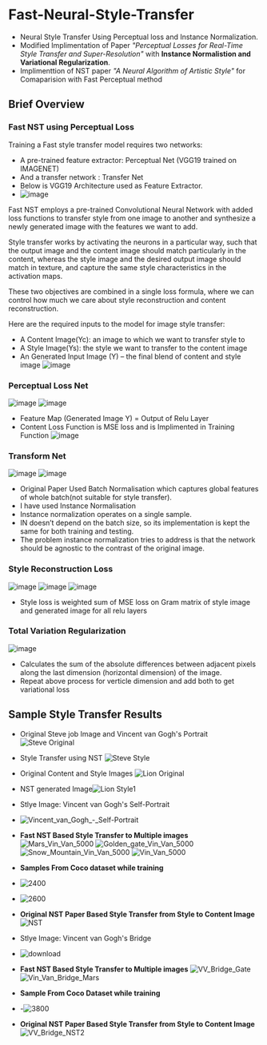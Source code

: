 # Fast-Neural-Style-Transfer
- Neural Style Transfer Using Perceptual loss and Instance Normalization.
- Modified Implimentation of Paper *"Perceptual Losses for Real-Time Style Transfer and Super-Resolution"* with **Instance Normalistion and Variational Regularization**.
- Implimenttion of NST paper *"A Neural Algorithm of Artistic Style"* for Comaparision with Fast Perceptual method
## Brief Overview
### Fast NST using Perceptual Loss
Training a Fast style transfer model requires two networks:
- A pre-trained feature extractor: Perceptual Net (VGG19 trained on IMAGENET)
- And a transfer network : Transfer Net
- Below is VGG19 Architecture used as Feature Extractor.
- ![image](https://github.com/AryanChaturvedi/Fast-Neural-Style-Transfer/assets/77160352/f007fd0a-4d81-4059-8915-cf66a901b361)

Fast NST employs a pre-trained Convolutional Neural Network with added loss functions to transfer style from one image to another and synthesize a newly generated image with the features we want to add.

Style transfer works by activating the neurons in a particular way, such that the output image and the content image should match particularly in the content, whereas the style image and the desired output image should match in texture, and capture the same style characteristics in the activation maps.

These two objectives are combined in a single loss formula, where we can control how much we care about style reconstruction and content reconstruction.

Here are the required inputs to the model for image style transfer:

- A Content Image(Yc): an image to which we want to transfer style to
- A Style Image(Ys):  the style we want to transfer to the content image
- An Generated Input Image (Y) – the final blend of content and style image
![image](https://github.com/AryanChaturvedi/Fast-Neural-Style-Transfer/assets/77160352/c73796f7-4887-4b31-ac41-3aa6078ea808)
### Perceptual Loss Net
![image](https://github.com/AryanChaturvedi/Fast-Neural-Style-Transfer/assets/77160352/3172eea2-fbcb-45c6-a3d3-0abcf2be33e9)
![image](https://github.com/AryanChaturvedi/Fast-Neural-Style-Transfer/assets/77160352/615de9f9-48fd-4e30-8e86-815ed24b7382)
- Feature Map (Generated Image Y) = Output of Relu Layer
- Content Loss Function is MSE loss and is Implimented in Training Function 
![image](https://github.com/AryanChaturvedi/Fast-Neural-Style-Transfer/assets/77160352/d92c5373-41a8-4c25-9d27-89c35ad16d20)
###  Transform Net
![image](https://github.com/AryanChaturvedi/Fast-Neural-Style-Transfer/assets/77160352/fc8b06b1-e4f0-4458-9f12-7f0480da29c5)
![image](https://github.com/AryanChaturvedi/Fast-Neural-Style-Transfer/assets/77160352/9b59d710-63af-4c15-9baf-b5e444ccdf66)
- Original Paper Used Batch Normalisation which captures global features of whole batch(not suitable for style transfer).
- I have used Instance Normalisation
- Instance normalization operates on a single sample.
-  IN doesn’t depend on the batch size, so its implementation is kept the same for both training and testing.
- The problem instance normalization tries to address is that the network should be agnostic to the contrast of the original image.
### Style Reconstruction Loss
![image](https://github.com/AryanChaturvedi/Fast-Neural-Style-Transfer/assets/77160352/cdf9ff68-6a26-45cd-9ee9-439f0e371fb9)
![image](https://github.com/AryanChaturvedi/Fast-Neural-Style-Transfer/assets/77160352/75120282-a8d2-46a8-9875-435922f11784)
![image](https://github.com/AryanChaturvedi/Fast-Neural-Style-Transfer/assets/77160352/afbc4d9e-81c1-4e7b-839b-c9076585537f)
- Style loss is weighted sum of MSE loss on Gram matrix of style image and generated image for all relu layers

### Total Variation Regularization
![image](https://github.com/AryanChaturvedi/Fast-Neural-Style-Transfer/assets/77160352/35c01c81-8c59-459e-a125-520f35a30e08)
- Calculates the sum of the absolute differences between adjacent pixels along the last dimension (horizontal dimension) of the image.
- Repeat above process for verticle dimension and add both to get variational loss



## Sample Style Transfer Results
- Original Steve job Image and Vincent van Gogh's Portrait
  ![Steve Original](https://github.com/AryanChaturvedi/Fast-Neural-Style-Transfer/assets/77160352/479df1c8-7b48-4087-b7cd-9cd99609a42d)
- Style Transfer using NST
  ![Steve Style](https://github.com/AryanChaturvedi/Fast-Neural-Style-Transfer/assets/77160352/cbde9805-9d67-4900-9852-e31fc6bccb99)
- Original Content and Style Images
![Lion Original](https://github.com/AryanChaturvedi/Fast-Neural-Style-Transfer/assets/77160352/e98b44bb-5dc4-44c0-b707-449dc93695fa)
- NST generated Image![Lion Style1](https://github.com/AryanChaturvedi/Fast-Neural-Style-Transfer/assets/77160352/fa4d4180-e1cf-46f4-b4d2-27014b26a543)
- Stlye Image: Vincent van Gogh's Self-Portrait
- ![Vincent_van_Gogh_-_Self-Portrait](https://github.com/AryanChaturvedi/Fast-Neural-Style-Transfer/assets/77160352/ce10c5a8-6c26-4646-a50b-067af8da1777)
 - **Fast NST Based Style Transfer to Multiple images**
![Mars_Vin_Van_5000](https://github.com/AryanChaturvedi/Fast-Neural-Style-Transfer/assets/77160352/e22bfb62-9c64-48eb-bba2-3a6a132de185)
![Golden_gate_Vin_Van_5000](https://github.com/AryanChaturvedi/Fast-Neural-Style-Transfer/assets/77160352/6cd25021-2a10-4ed4-abe3-2ef4dc10708f)
![Snow_Mountain_Vin_Van_5000](https://github.com/AryanChaturvedi/Fast-Neural-Style-Transfer/assets/77160352/f96d86b5-b2e7-44fe-aaae-b88ea87ad45a)
![Vin_Van_5000](https://github.com/AryanChaturvedi/Fast-Neural-Style-Transfer/assets/77160352/95098675-b248-4bb6-8f3c-2fd77125d6e5)
- **Samples From Coco dataset while training**
- ![2400](https://github.com/AryanChaturvedi/Fast-Neural-Style-Transfer/assets/77160352/fae5bbc6-ab60-4494-b7b6-49f2345233e2)
- ![2600](https://github.com/AryanChaturvedi/Fast-Neural-Style-Transfer/assets/77160352/7b2f79b6-340c-4efb-af20-b68ea94d8409)

- **Original NST Paper Based Style Transfer from Style to Content Image**
![NST](https://github.com/AryanChaturvedi/Fast-Neural-Style-Transfer/assets/77160352/b733e42e-5d2f-4f2d-b3c1-965e8ddfab7f)
- Stlye Image: Vincent van Gogh's Bridge
- ![download](https://github.com/AryanChaturvedi/Fast-Neural-Style-Transfer/assets/77160352/55bbf4e3-8e1b-4015-a9aa-db64d4251108)
- **Fast NST Based Style Transfer to Multiple images**
  ![VV_Bridge_Gate](https://github.com/AryanChaturvedi/Fast-Neural-Style-Transfer/assets/77160352/52cabcc1-2417-4299-867f-3012c6365c5b)
![Vin_Van_Bridge_Mars](https://github.com/AryanChaturvedi/Fast-Neural-Style-Transfer/assets/77160352/1b84cd78-1102-4958-8d89-025bf6bea548)
- **Sample From Coco Dataset while training**
- -![3800](https://github.com/AryanChaturvedi/Fast-Neural-Style-Transfer/assets/77160352/c4206842-2854-4b7a-856c-b74c1c9e40c3)
- **Original NST Paper Based Style Transfer from Style to Content Image**
![VV_Bridge_NST2](https://github.com/AryanChaturvedi/Fast-Neural-Style-Transfer/assets/77160352/7507b732-c87b-4658-a646-210d26974077)



  




